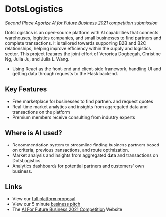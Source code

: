 # DotsLogistics

<i>Second Place [Agorize AI for Future Business 2021](https://www.agorize.com/en/challenges/ai-for-future-business-challenge/pages/the-final?lang=en) competition submission</i>

<p>DotsLogistics is an open-source platform with AI capabilities that connects warehouses, logistics companies, and small businesses to find partners and complete transactions. It is tailored towards supporting B2B and B2C relationships, helping improve efficiency within the supply and logistics sector. This project features the joint effort of Veronica Dogbegah, Christine Ng, Julia Ju, and Julia L. Wang.</p>
<ul>
<li style="font-weight: 400;"><span style="font-weight: 400;">Using React as the front-end and client-side framework, handling UI and getting data through requests to the Flask backend.&nbsp;</span></li>
</ul>

## Key Features
<ul>
<li>Free marketplace for businesses to find partners and request quotes</li>
<li>Real-time market analytics and insights from aggregated data and transactions on the platform</li>
<li>Premium members receive consulting from industry experts</li>
</ul>

## Where is AI used?
<ul>
<li style="font-weight: 400;"><span style="font-weight: 400;">Recommendation system to streamline finding business partners based on criteria, previous transactions, and route optimization.&nbsp;</span></li>
<li style="font-weight: 400;"><span style="font-weight: 400;">Market analysis and insights from aggregated data and transactions on DotsLogistics.&nbsp;</span></li>
<li style="font-weight: 400;"><span style="font-weight: 400;">Analytics dashboards for potential partners and customers' own business. </span></li>
</ul>

## Links
<ul>
  <li> View our <a href="https://github.com/JuliaLWang8/DotsLogistics/blob/main/DotsLogistics%20Platform%20Proposal.pdf" target="_blank">full platform proposal</a></li>
  <li> View our 5 minute <a href="https://drive.google.com/file/d/1RhCOv0e4s4cLJpbwAugQ3CnrkDFJsrPD/view" target="_blank">business pitch</a> </li>
  <li> The <a href="https://www.agorize.com/en/challenges/ai-for-future-business-challenge/pages/the-final?lang=en" target="_blank">AI For Future Business 2021 Competition</a> Website </li>
</ul>
